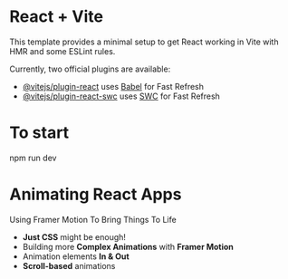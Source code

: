 # React + Vite

This template provides a minimal setup to get React working in Vite with HMR and some ESLint rules.

Currently, two official plugins are available:

- [@vitejs/plugin-react](https://github.com/vitejs/vite-plugin-react/blob/main/packages/plugin-react/README.md) uses [Babel](https://babeljs.io/) for Fast Refresh
- [@vitejs/plugin-react-swc](https://github.com/vitejs/vite-plugin-react-swc) uses [SWC](https://swc.rs/) for Fast Refresh

# To start
npm run dev

# Animating React Apps
Using Framer Motion To Bring Things To Life
- **Just CSS** might be enough!
- Building more **Complex Animations** with **Framer Motion**
- Animation elements **In & Out**
- **Scroll-based** animations 